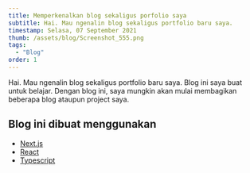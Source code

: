 ```yaml
---
title: Memperkenalkan blog sekaligus porfolio saya
subtitle: Hai. Mau ngenalin blog sekaligus portfolio baru saya.
timestamp: Selasa, 07 September 2021
thumb: /assets/blog/Screenshot_555.png
tags:
  - "Blog"
order: 1
---
```


Hai. Mau ngenalin blog sekaligus portfolio baru saya.
Blog ini saya buat untuk belajar.
Dengan blog ini, saya mungkin akan mulai membagikan beberapa blog ataupun project saya.

## Blog ini dibuat menggunakan

- [Next.js](https://nextjs.org/)
- [React](https://reactjs.org/)
- [Typescript](https://www.typescriptlang.org/)
